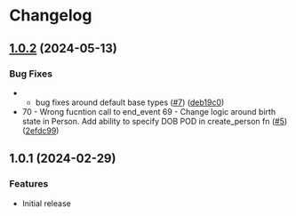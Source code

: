 # Changelog

## [1.0.2](https://github.com/telicent-oss/ies-tool/compare/v1.0.1...v1.0.2) (2024-05-13)


### Bug Fixes

* - bug fixes around default base types ([#7](https://github.com/telicent-oss/ies-tool/issues/7)) ([deb19c0](https://github.com/telicent-oss/ies-tool/commit/deb19c078eb76ca423de2e415b0efa368795c190))
* 70 - Wrong fucntion call to end_event 69 - Change logic around birth state in Person. Add ability to specify DOB POD in create_person fn ([#5](https://github.com/telicent-oss/ies-tool/issues/5)) ([2efdc99](https://github.com/telicent-oss/ies-tool/commit/2efdc9928b4fdcc488c0a47dfdf4e0b6ab093fb8))

## 1.0.1 (2024-02-29)


### Features

* Initial release
